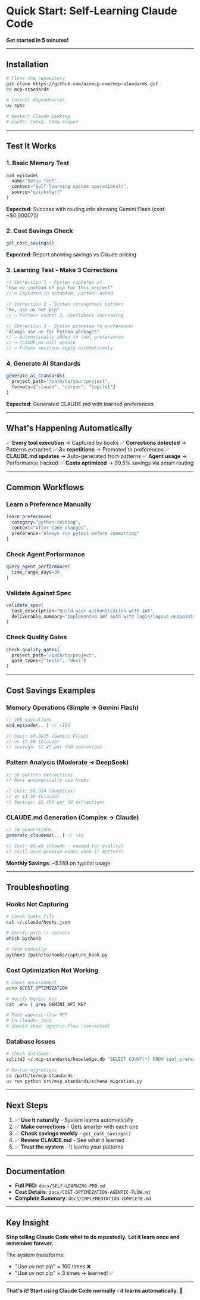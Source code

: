 # Quick Start: Self-Learning Claude Code

**Get started in 5 minutes!**

---

## Installation

```bash
# Clone the repository
git clone https://github.com/airmcp-com/mcp-standards.git
cd mcp-standards

# Install dependencies
uv sync

# Restart Claude Desktop
# macOS: Cmd+Q, then reopen
```

---

## Test It Works

### 1. Basic Memory Test
```javascript
add_episode(
  name="Setup Test",
  content="Self-learning system operational!",
  source="quickstart"
)
```

**Expected**: Success with routing info showing Gemini Flash (cost: ~$0.000075)

### 2. Cost Savings Check
```javascript
get_cost_savings()
```

**Expected**: Report showing savings vs Claude pricing

### 3. Learning Test - Make 3 Corrections

```javascript
// Correction 1 - System captures it
"Use uv instead of pip for this project"
// → Captured in database, pattern noted

// Correction 2 - System strengthens pattern
"No, use uv not pip"
// → Pattern count: 2, confidence increasing

// Correction 3 - System promotes to preference!
"Always use uv for Python packages"
// → Automatically added to tool_preferences
// → CLAUDE.md will update
// → Future sessions apply automatically
```

### 4. Generate AI Standards
```javascript
generate_ai_standards(
  project_path="/path/to/your/project",
  formats=["claude", "cursor", "copilot"]
)
```

**Expected**: Generated CLAUDE.md with learned preferences

---

## What's Happening Automatically

✅ **Every tool execution** → Captured by hooks
✅ **Corrections detected** → Patterns extracted
✅ **3+ repetitions** → Promoted to preferences
✅ **CLAUDE.md updates** → Auto-generated from patterns
✅ **Agent usage** → Performance tracked
✅ **Costs optimized** → 99.5% savings via smart routing

---

## Common Workflows

### Learn a Preference Manually
```javascript
learn_preference(
  category="python-testing",
  context="After code changes",
  preference="Always run pytest before committing"
)
```

### Check Agent Performance
```javascript
query_agent_performance(
  time_range_days=30
)
```

### Validate Against Spec
```javascript
validate_spec(
  task_description="Build user authentication with JWT",
  deliverable_summary="Implemented JWT auth with login/logout endpoints"
)
```

### Check Quality Gates
```javascript
check_quality_gates(
  project_path="/path/to/project",
  gate_types=["tests", "docs"]
)
```

---

## Cost Savings Examples

### Memory Operations (Simple → Gemini Flash)
```javascript
// 100 operations
add_episode(...) // ×100

// Cost: $0.0075 (Gemini Flash)
// vs $1.50 (Claude)
// Savings: $1.49 per 100 operations
```

### Pattern Analysis (Moderate → DeepSeek)
```javascript
// 50 pattern extractions
// Runs automatically via hooks

// Cost: $0.014 (DeepSeek)
// vs $1.50 (Claude)
// Savings: $1.486 per 50 extractions
```

### CLAUDE.md Generation (Complex → Claude)
```javascript
// 10 generations
generate_claudemd(...) // ×10

// Cost: $0.45 (Claude - needed for quality)
// Still uses premium model when it matters!
```

**Monthly Savings**: ~$389 on typical usage

---

## Troubleshooting

### Hooks Not Capturing
```bash
# Check hooks file
cat ~/.claude/hooks.json

# Verify path is correct
which python3

# Test manually
python3 /path/to/hooks/capture_hook.py
```

### Cost Optimization Not Working
```bash
# Check environment
echo $COST_OPTIMIZATION

# Verify Gemini key
cat .env | grep GEMINI_API_KEY

# Test agentic-flow MCP
# In Claude: /mcp
# Should show: agentic-flow (connected)
```

### Database Issues
```bash
# Check database
sqlite3 ~/.mcp-standards/knowledge.db "SELECT COUNT(*) FROM tool_preferences"

# Re-run migrations
cd /path/to/mcp-standards
uv run python src/mcp_standards/schema_migration.py
```

---

## Next Steps

1. ✅ **Use it naturally** - System learns automatically
2. ✅ **Make corrections** - Gets smarter with each one
3. ✅ **Check savings weekly** - `get_cost_savings()`
4. ✅ **Review CLAUDE.md** - See what it learned
5. ✅ **Trust the system** - It learns your patterns

---

## Documentation

- **Full PRD**: `docs/SELF-LEARNING-PRD.md`
- **Cost Details**: `docs/COST-OPTIMIZATION-AGENTIC-FLOW.md`
- **Complete Summary**: `docs/IMPLEMENTATION-COMPLETE.md`

---

## Key Insight

**Stop telling Claude Code what to do repeatedly.**
**Let it learn once and remember forever.**

The system transforms:
- "Use uv not pip" × 100 times ❌
- "Use uv not pip" × 3 times → learned! ✅

---

**That's it! Start using Claude Code normally - it learns automatically.** 🚀
